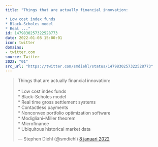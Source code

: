 ```yaml
---
title: "Things that are actually financial innovation:

* Low cost index funds
* Black–Scholes model
* Real ..."
id: 1479830257322528773
date: 2022-01-08 15:00:01
icon: twitter
domains:
- twitter.com
source: Twitter
2022: "01"
src_url: "https://twitter.com/smdiehl/status/1479830257322528773"
---
```

<blockquote class="twitter-tweet" data-lang="nl" data-dnt="true"><p lang="en" dir="ltr">Things that are actually financial innovation:<br><br>* Low cost index funds<br>* Black–Scholes model<br>* Real time gross settlement systems<br>* Contactless payments<br>* Nonconvex portfolio optimization software<br>* Modigliani–Miller theorem<br>* Microfinance<br>* Ubiquitous historical market data</p>&mdash; Stephen Diehl (@smdiehl) <a href="https://twitter.com/smdiehl/status/1479830257322528773?ref_src=twsrc%5Etfw">8 januari 2022</a></blockquote>
<script async src="https://platform.twitter.com/widgets.js" charset="utf-8"></script>


